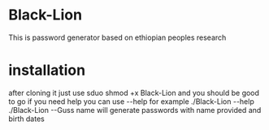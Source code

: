# Black-Lion
This is password generator based on ethiopian peoples research

# installation
after cloning it just use sduo shmod +x Black-Lion
and you should be good to go if you need help you can use --help 
for example ./Black-Lion --help
            ./Black-Lion --Guss name will generate passwords with name provided and birth dates 
